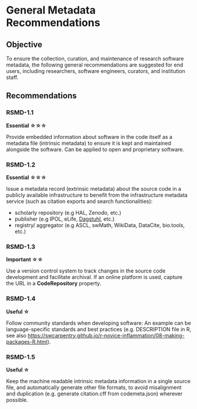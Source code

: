 # General Metadata Recommendations

## Objective
To ensure the collection, curation, and maintenance of research software metadata, the following general recommendations are suggested for end users, including researchers, software engineers, curators, and institution staff.

## Recommendations
### RSMD-1.1
**Essential ☆☆☆**

Provide embedded information about software in the code itself as a metadata file (intrinsic metadata) to ensure it is kept and maintained alongside the software. Can be applied to open and proprietary software.


### RSMD-1.2
**Essential ☆☆☆**

Issue a metadata record (extrinsic metadata) about the source code in a publicly available infrastructure to benefit from the infrastructure metadata service (such as citation exports and search functionalities):

* scholarly repository (e.g HAL, Zenodo, etc.)
* publisher (e.g IPOL, eLife, [Dagstuhl](https://www.dagstuhl.de/), etc.)
* registry/ aggregator (e.g ASCL, swMath, WikiData, DataCite, bio.tools, etc.)


### RSMD-1.3
**Important ☆☆**

Use a version control system to track changes in the source code development and facilitate archival.  If an online platform is used, capture the URL in a **CodeRepository** property.

### RSMD-1.4
**Useful ☆**

Follow community standards when developing software: An example can be language-specific standards and best practices (e.g. DESCRIPTION file in R, see also https://swcarpentry.github.io/r-novice-inflammation/08-making-packages-R.html).

### RSMD-1.5
**Useful ☆**

Keep the machine readable intrinsic metadata information in a single source file, and automatically generate other file formats, to avoid misalignment and duplication (e.g. generate citation.cff from codemeta.json) wherever possible.